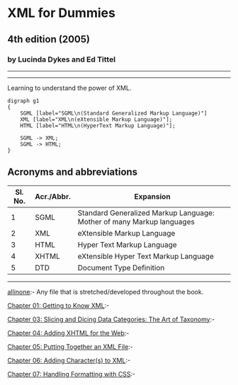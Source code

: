 # XML for Dummies
## 4th edition (2005)
### by Lucinda Dykes and Ed Tittel

---
---

Learning to understand the power of XML.

```graphviz
digraph g1
{
	SGML [label="SGML\n(Standard Generalized Markup Language)"]
	XML [label="XML\n(eXtensible Markup Language)"];
	HTML [label="HTML\n(HyperText Markup Language)"];

	SGML -> XML;
	SGML -> HTML;
}
```
## Acronyms and abbreviations
|Sl. No.|Acr./Abbr.|Expansion|
|---|---|---|
|1|SGML|Standard Generalized Markup Language: Mother of many Markup languages|
|2|XML|eXtensible Markup Language|
|3|HTML|Hyper Text Markup Language|
|4|XHTML|eXtensible Hyper Text Markup Language|
|5|DTD|Document Type Definition|


---
[allinone](allinone):- Any file that is stretched/developed throughout the book.

[Chapter 01: Getting to Know XML](xmlDum_ch01):- 

[Chapter 03: Slicing and Dicing Data Categories: The Art of Taxonomy](xmlDum_ch03):- 

[Chapter 04: Adding XHTML for the Web](xmlDum_ch04):- 

[Chapter 05: Putting Together an XML File](xmlDum_ch05):- 

[Chapter 06: Adding Character(s) to XML](xmlDum_ch06):- 

[Chapter 07: Handling Formatting with CSS](xmlDum_ch07):- 
